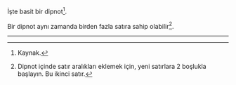 İşte basit bir dipnot[^1].

Bir dipnot aynı zamanda birden fazla satıra sahip olabilir[^2].

---

[^1]: Kaynak.
[^2]: Dipnot içinde satır aralıkları eklemek için, yeni satırlara 2 boşlukla başlayın.
  Bu ikinci satır.

